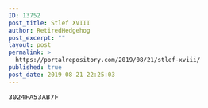 ```yaml
---
ID: 13752
post_title: Stlef XVIII
author: RetiredHedgehog
post_excerpt: ""
layout: post
permalink: >
  https://portalrepository.com/2019/08/21/stlef-xviii/
published: true
post_date: 2019-08-21 22:25:03
---
```

<pre>3024FA53AB7F</pre>